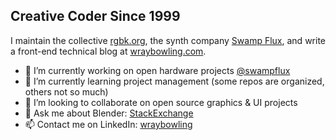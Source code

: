 ## Creative Coder Since 1999
I maintain the collective [rgbk.org](http://rgbk.org), the synth company [Swamp Flux](https://swampflux.com), and write a front-end technical blog at [wraybowling.com](https://wraybowling.com).

- 🔭 I’m currently working on open hardware projects [@swampflux](https://github.com/SwampFlux/)
- 🌱 I’m currently learning project management (some repos are organized, others not so much)
- 👯 I’m looking to collaborate on open source graphics & UI projects
- 💬 Ask me about Blender: [StackExchange](https://blender.stackexchange.com/users/240/wray-bowling?tab=reputation&StartDate=2016-07-06%2013:39:45Z&sort=post)
- 📫 Contact me on LinkedIn: [wraybowling](https://www.linkedin.com/in/wraybowling)

<!--
**wraybowling/wraybowling** is a ✨ _special_ ✨ repository because its `README.md` (this file) appears on your GitHub profile.

Here are some ideas to get you started:

- 🔭 I’m currently working on ...
- 🌱 I’m currently learning ...
- 👯 I’m looking to collaborate on ...
- 🤔 I’m looking for help with ...
- 💬 Ask me about ...
- 📫 How to reach me: ...
- 😄 Pronouns: ...
- ⚡ Fun fact: ...
-->
